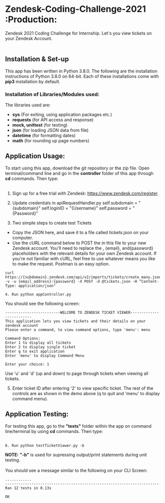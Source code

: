 # Zendesk-Coding-Challenge-2021 :Production:

Zendesk 2021 Coding Challenge for Internship. Let's you view tickets on your Zendesk Account.<br /><br />

## Installation & Set-up
This app has been written in Python 3.8.0. The following are the installation instructions of Python 3.8.0 on 64-bit. Each of these installations come with **pip3** installation by default.

### Installation of Libraries/Modules used:

The libraries used are:

- **sys** (For exiting, using application packages etc.)
- **requests** (for API access and response)
- **mock, unittest** (for testing)
- **json** (for loading JSON data from file)
- **datetime** (for formatting dates)
- **math** (for rounding up page numbers)

## Application Usage:
To start using this app, download the git repository or the zip file. Open terminal/command line and go in the **controller** folder of this app through **cd** commands. Then type:<br /><br />

1. Sign up for a free trial with Zendesk: https://www.zendesk.com/register.

2. Update credentials in apiRequestHandler.py
        self.subdomain = "{subdomain}"
        self.loginID = "{Username}"
        self.password = "{Password}"  

3. Two simple steps to create test Tickets
- Copy the JSON here, and save it to a file called tickets.json on your computer.
- Use the cURL command below to POST the in this file to your new Zendesk account. You'll need to replace the , {email}, and{password} placeholders with the relevant details for your own Zendesk account. If you're not familiar with cURL, feel free to use whatever means you like to make the request. Postman is an easy option.
```
curl https://{subdomain}.zendesk.com/api/v2/imports/tickets/create_many.json -v -u {email_address}:{password} -X POST -d @tickets.json -H "Content-Type: application/json"
```

```
4. Run python appController.py
```
You should see the following screen:
```
-------------------------WELCOME TO ZENDESK TICKET VIEWER-------------------------
This application lets you view tickets and their details on your zendesk account
Please enter a command, to view command options, type 'menu': menu

Command Options:
Enter 1 to display all tickets
Enter 2 to display single ticket
Enter q to exit application
Enter 'menu' to display Command Menu

Enter your choice: 1
```
Use 'u' and 'd' (up and down) to page through tickets when viewing all tickets. 

5. Enter ticket ID after entering '2' to view specific ticket. The rest of the controls are as shown in the demo above (q to quit and 'menu' to display command menu).

## Application Testing:
For testing this app, go to the **"tests"** folder within the app on command line/terminal by using **cd** commands. Then type:<br /><br />

```
6. Run python testTicketViewer.py -b
```
**NOTE:** **"-b"** is used for supressing output/print statements during unit testing.<br /><br />
You should see a message similar to the following on your CLI Screen:
```
............
----------------------------------------------------------------------
Ran 12 tests in 0.13s

OK
```
